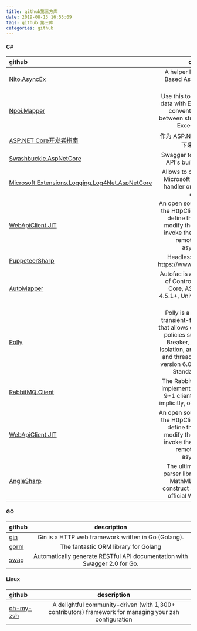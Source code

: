 ```yaml
---
title: github第三方库
date: 2019-08-13 16:55:09
tags: github 第三库
categories: github
---
```



#### C#
|github|description|
|:------|:-----:|
|[Nito.AsyncEx](https://www.nuget.org/packages/Nito.AsyncEx)|A helper library for the Task-Based Asynchronous Pattern (TAP).|
|[Npoi.Mapper](https://github.com/donnytian/Npoi.Mapper)|Use this tool to import or export data with Excel file. The tool is a convention based mapper between strong typed object and Excel data via NPOI.|
|[ASP.NET Core开发者指南](https://github.com/dot-nethub/AspNetCore-Developer-Roadmap/blob/master/ReadMe.zh-Hans.md)|作为 ASP.NET Core 开发者，我接下来应该学习什么|
|[Swashbuckle.AspNetCore](https://github.com/domaindrivendev/Swashbuckle.AspNetCore)|Swagger tools for documenting API's built on ASP.NET Core|
|[Microsoft.Extensions.Logging.Log4Net.AspNetCore](https://github.com/huorswords/Microsoft.Extensions.Logging.Log4Net.AspNetCore)|Allows to configure Log4net as Microsoft Extensions Logging handler on any ASP.NET Core application|
|[WebApiClient.JIT](https://github.com/dotnetcore/WebApiClient)|An open source project based on the HttpClient. You only need to define the c# interface and modify the related features to invoke the client library of the remote http interface asynchronously.|
|[PuppeteerSharp](https://github.com/kblok/puppeteer-sharp)|Headless Chrome .NET API https://www.puppeteersharp.com|
|[AutoMapper](https://autofac.org/)|Autofac is an addictive Inversion of Control container for .NET Core, ASP.NET Core, .NET 4.5.1+, Universal Windows apps, and more.|
|[Polly](https://github.com/App-vNext/Polly)|Polly is a .NET resilience and transient-fault-handling library that allows developers to express policies such as Retry, Circuit Breaker, Timeout, Bulkhead Isolation, and Fallback in a fluent and thread-safe manner. From version 6.0.1, Polly targets .NET Standard 1.1 and 2.0+.|
|[RabbitMQ.Client](https://www.rabbitmq.com/dotnet.html)|The RabbitMQ .NET client is an implementation of an AMQP 0-9-1 client library for C# (and, implicitly, other .NET languages).|
|[WebApiClient.JIT](https://github.com/dotnetcore/WebApiClient)|An open source project based on the HttpClient. You only need to define the c# interface and modify the related features to invoke the client library of the remote http interface asynchronously.|
|[AngleSharp](https://github.com/AngleSharp/AngleSharp)|The ultimate angle brackets parser library parsing HTML5, MathML, SVG and CSS to construct a DOM based on the official W3C specifications|

<!--more-->

#### GO
|github|description|
|:------|:-----:|
|[gin](https://github.com/gin-gonic/gin)|Gin is a HTTP web framework written in Go (Golang). |
|[gorm](https://github.com/jinzhu/gorm)|The fantastic ORM library for Golang|
|[swag](https://github.com/swaggo/swag)|Automatically generate RESTful API documentation with Swagger 2.0 for Go.|

#### Linux  
|github|description|
|:------|:-----:|
|[oh-my-zsh](https://github.com/robbyrussell/oh-my-zsh)|A delightful community-driven (with 1,300+ contributors) framework for managing your zsh configuration|

